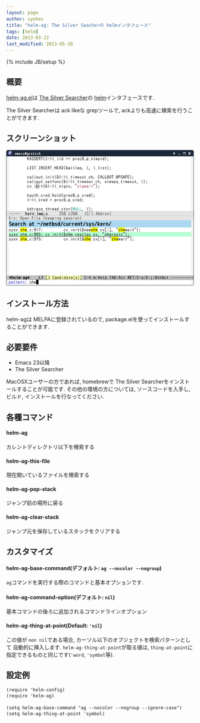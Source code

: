 ```yaml
---
layout: page
author: syohex
title: "helm-ag: The Silver Seacherの helmインタフェース"
tags: [helm]
date: 2013-03-22
last_modified: 2013-05-10
---
```

{% include JB/setup %}

## 概要

[helm-ag.el](https://github.com/syohex/emacs-helm-ag)は [The Silver Searcher](https://github.com/ggreer/the_silver_searcher)の [helm](https://github.com/emacs-helm/helm)インタフェースです.

The Silver Searcherは ack likeな grepツールで, ackよりも高速に検索を行うことができます.


## スクリーンショット

![helm-ag](/images/helm/helm-ag/helm-ag.png)


## インストール方法

helm-agは MELPAに登録されているので, package.elを使ってインストールすることができます.


## 必要要件

* Emacs 23以降
* The Silver Searcher

MacOSXユーザーの方であれば, homebrewで The Silver Searcherをインストールすることが可能です.
その他の環境の方については, ソースコードを入手し, ビルド, インストールを行なってください.


## 各種コマンド

#### helm-ag

カレントディレクトリ以下を検索する

#### helm-ag-this-file

現在開いているファイルを検索する

#### helm-ag-pop-stack

ジャンプ前の場所に戻る

#### helm-ag-clear-stack

ジャンプ元を保存しているスタックをクリアする


## カスタマイズ

#### helm-ag-base-command(デフォルト: `ag --nocolor --nogroup`)

`ag`コマンドを実行する際のコマンドと基本オプションです.


#### helm-ag-command-option(デフォルト: `nil`)

基本コマンドの後ろに追加されるコマンドラインオプション


#### helm-ag-thing-at-point(Default: `'nil`)

この値が `non nil`である場合, カーソル以下のオブジェクトを検索パターンとして
自動的に挿入します. `helm-ag-thing-at-point`が取る値は, `thing-at-point`に
指定できるものと同じです(`'word`, `'symbol`等).


## 設定例

```common-lisp
(require 'helm-config)
(require 'helm-ag)

(setq helm-ag-base-command "ag --nocolor --nogroup --ignore-case")
(setq helm-ag-thing-at-point 'symbol)
```
